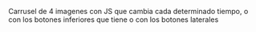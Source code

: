 Carrusel de 4 imagenes con JS que cambia cada determinado tiempo, o con los botones inferiores que tiene o con los botones laterales
